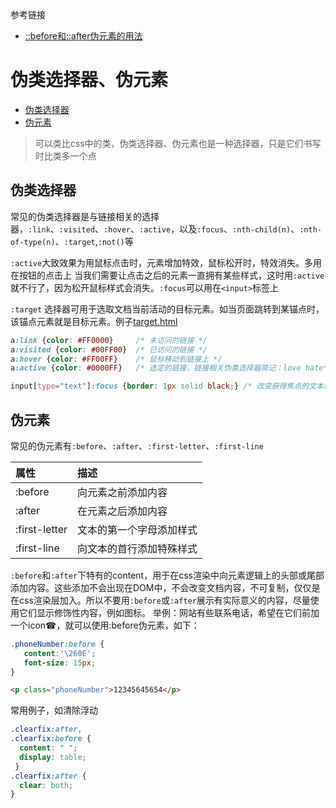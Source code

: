 参考链接
- [::before和::after伪元素的用法](http://www.cnblogs.com/keyi/p/5943133.html)

# 伪类选择器、伪元素

- [伪类选择器](#伪类选择器)
- [伪元素](#伪元素)

> 可以类比css中的类，伪类选择器、伪元素也是一种选择器，只是它们书写时比类多一个点

## 伪类选择器

常见的伪类选择器是与链接相关的选择器，`:link`、`:visited`、`:hover`、`:active`，以及`:focus`、`:nth-child(n)`、`:nth-of-type(n)`、`:target`,`:not()`等

`:active`大致效果为用鼠标点击时，元素增加特效，鼠标松开时，特效消失。多用在按钮的点击上
当我们需要让点击之后的元素一直拥有某些样式，这时用`:active`就不行了，因为松开鼠标样式会消失。`:focus`可以用在`<input>`标签上

`:target` 选择器可用于选取文档当前活动的目标元素。如当页面跳转到某锚点时，该锚点元素就是目标元素。例子[target.html](https://github.com/stormzhangbx/front-end-note/blob/master/css/demo/target.html)

```css
a:link {color: #FF0000}		/* 未访问的链接 */
a:visited {color: #00FF00}	/* 已访问的链接 */
a:hover {color: #FF00FF}	/* 鼠标移动到链接上 */
a:active {color: #0000FF}	/* 选定的链接，链接相关伪类选择器简记：love hate*/

input[type="text"]:focus {border: 1px solid black;} /* 改变获得焦点的文本框的边框样式 */
```

## 伪元素

常见的伪元素有`:before`、`:after`、`:first-letter`、`:first-line`

属性|描述
:--|:--
:before|向元素之前添加内容
:after|在元素之后添加内容
:first-letter|文本的第一个字母添加样式
:first-line|向文本的首行添加特殊样式

`:before`和`:after`下特有的content，用于在css渲染中向元素逻辑上的头部或尾部添加内容。这些添加不会出现在DOM中，不会改变文档内容，不可复制，仅仅是在css渲染层加入。所以不要用`:before`或`:after`展示有实际意义的内容，尽量使用它们显示修饰性内容，例如图标。
举例：网站有些联系电话，希望在它们前加一个icon☎，就可以使用:before伪元素，如下：

```css
.phoneNumber:before {
   content:'\260E';
   font-size: 15px;
}
```

```html
<p class="phoneNumber">12345645654</p>
```

常用例子，如清除浮动

```css
.clearfix:after,
.clearfix:before {
  content: " ";
  display: table;
 }
.clearfix:after {
  clear: both;
}
```
